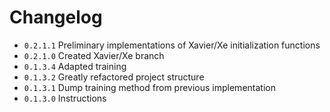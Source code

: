 # Changelog

- ``0.2.1.1``   Preliminary implementations of Xavier/Xe initialization functions
- ``0.2.1.0``   Created Xavier/Xe branch
- ``0.1.3.4``   Adapted training
- ``0.1.3.2``   Greatly refactored project structure
- ``0.1.3.1``   Dump training method from previous implementation
- ``0.1.3.0``   Instructions
